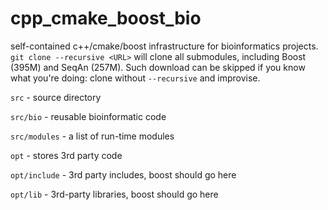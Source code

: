 # cpp_cmake_boost_bio
self-contained c++/cmake/boost infrastructure for bioinformatics projects. ```git clone --recursive <URL>``` will clone all submodules, including Boost (395M) and SeqAn (257M). Such download can be skipped if you know what you're doing: clone without ```--recursive``` and improvise.

```src``` - source directory

```src/bio``` - reusable bioinformatic code

```src/modules``` - a list of run-time modules

```opt``` - stores 3rd party code

```opt/include``` - 3rd party includes, boost should go here

```opt/lib``` - 3rd-party libraries, boost should go here

